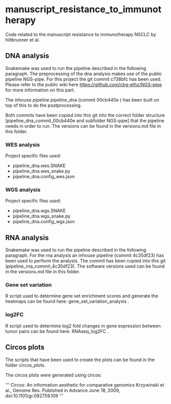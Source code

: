 # manuscript_resistance_to_immunotherapy
Code related to the manuscript resistance to immunotherapy NSCLC by hiltbrunner et al.



## DNA analysis
Snakemake was used to run the pipeline described in the following paragraph.
The preprocessing of the dna analysis makes use of the public pipeline NGS-pipe. For this project the git commit c738bfc has been used. Please refer to the public wiki here https://github.com/cbg-ethz/NGS-pipe for more information on this part.

The inhouse pipeline pipeline_dna (commit 00cb440e ) has been built on top of this to do the postprocessing. 

Both commits have been copied into this git into the correct folder structure [pipeline_dna_commit_00cb440e and subfolder NGS-pipe] that the pipeline needs in order to run. The versions can be found in the versions.md file in this folder.

### WES analysis

Project specific files used: 
- pipeline_dna.wes.SNAKE
- pipeline_dna.wes_snake.py
- pipeline_dna.config_wes.json

### WGS analysis

Project specific files used:
- pipeline_dna.wgs.SNAKE
- pipeline_dna.wgs_snake.py
- pipeline_dna.config_wgs.json



## RNA analysis
Snakemake was used to run the pipeline described in the following paragraph.
For the rna analysis an inhouse pipeline (commit 4c35df23) has been used to perform the analysis. 
The commit has been copied into this git (pipeline_rna_commit_4c35df23).
The software versions used can be found in the versions.md file in this folder. 

### Gene set variation
R script used to determine gene set enrichment scores and generate the heatmaps can be found here: gene_set_variation_analysis .

### log2FC
R script used to determine log2 fold changes in gene expression between tumor pairs can be found here: RNAseq_log2FC .



## Circos plots
The scripts that have been used to create the plots can be found in the folder circos_plots.

The circos plots were generated using circos:

'''
Circos: An information aesthetic for comparative genomics
Krzywinski et al., Genome Res. Published in Advance June 18, 2009, doi:10.1101/gr.092759.109
''' 

